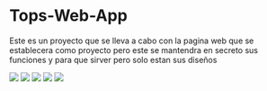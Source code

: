 # Tops-Web-App
Este es un proyecto que se lleva a cabo con la pagina web que se establecera como proyecto pero este se mantendra en secreto sus funciones y para que sirver pero solo estan sus diseños 

<img src="https://cdnb.artstation.com/p/assets/images/images/050/869/843/large/alle-studio-asset.jpg?1655893357"/>
<img src="https://cdna.artstation.com/p/assets/images/images/050/869/858/large/alle-studio-asset.jpg?1655893390"/>
<img src="https://cdnb.artstation.com/p/assets/images/images/050/869/873/large/alle-studio-asset.jpg?1655893422"/>
<img src="https://cdna.artstation.com/p/assets/images/images/050/869/888/large/alle-studio-asset.jpg?1655893454"/>
<img src="https://cdnb.artstation.com/p/assets/images/images/050/869/913/large/alle-studio-asset.jpg?1655893489"/>
